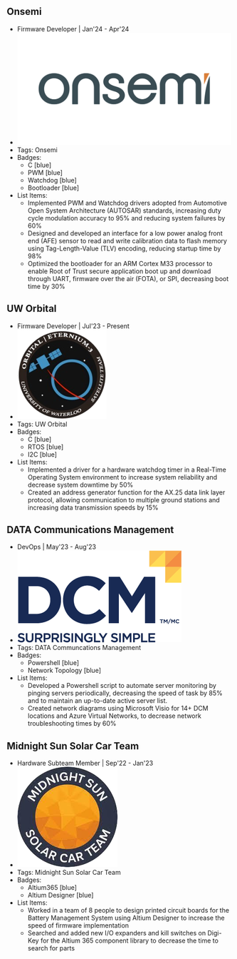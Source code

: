 ## Onsemi
- Firmware Developer | Jan'24 - Apr'24
- ![logo512](../assets/onsemi-logo.png)
- Tags: Onsemi
- Badges:
  - C [blue]
  - PWM [blue]
  - Watchdog [blue]
  - Bootloader [blue]
- List Items:
  - Implemented PWM and Watchdog drivers adopted from Automotive Open System Architecture (AUTOSAR) standards, increasing duty cycle modulation accuracy to 95% and reducing system failures by 60%
  - Designed and developed an interface for a low power analog front end (AFE) sensor to read and write calibration data to flash memory using Tag-Length-Value (TLV) encoding, reducing startup time by 98%
  - Optimized the bootloader for an ARM Cortex M33 processor to enable Root of Trust secure application boot up and download through UART, firmware over the air (FOTA), or SPI, decreasing boot time by 30%

## UW Orbital
- Firmware Developer | Jul'23 - Present
- ![logo512](../assets/uw-orbital.png)
- Tags: UW Orbital
- Badges:
  - C [blue]
  - RTOS [blue]
  - I2C [blue]
- List Items:
  - Implemented a driver for a hardware watchdog timer in a Real-Time Operating System environment to increase system reliability and decrease system downtime by 50%
  - Created an address generator function for the AX.25 data link layer protocol, allowing communication to multiple ground stations and increasing data transmission speeds by 15%

## DATA Communications Management
- DevOps | May'23 - Aug'23
- ![logo512](../assets/DCM-logo.png)
- Tags: DATA Communcations Management
- Badges:
  - Powershell [blue]
  - Network Topology [blue]
- List Items:
  - Developed a Powershell script to automate server monitoring by pinging servers periodically, decreasing the speed of task by 85% and to maintain an up-to-date active server list.
  - Created network diagrams using Microsoft Visio for 14+ DCM locations and Azure Virtual Networks, to decrease network troubleshooting times by 60%

## Midnight Sun Solar Car Team
- Hardware Subteam Member | Sep'22 - Jan'23
- ![logo512](../assets/MS-logo.png)
- Tags: Midnight Sun Solar Car Team
- Badges:
  - Altium365 [blue]
  - Altium Designer [blue]
- List Items:
  - Worked in a team of 8 people to design printed circuit boards for the Battery Management System using Altium Designer to increase the speed of firmware implementation
  - Searched and added new I/O expanders and kill switches on Digi-Key for the Altium 365 component library to decrease the time to search for parts